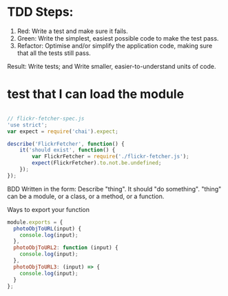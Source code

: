 # TDD Steps:
1. Red: Write a test and make sure it fails.
2. Green: Write the simplest, easiest possible code to make the test pass.
3. Refactor: Optimise and/or simplify the application code, making sure that all the tests still pass.

Result: 
Write tests; and
Write smaller, easier-to-understand units of code.

# test that I can load the module
```js

// flickr-fetcher-spec.js
'use strict';
var expect = require('chai').expect;

describe('FlickrFetcher', function() {
    it('should exist', function() {
        var FlickrFetcher = require('./flickr-fetcher.js');
        expect(FlickrFetcher).to.not.be.undefined;
    });
});
```

BDD
Written in the form: Describe "thing". It should "do something".
"thing" can be a module, or a class, or a method, or a function.

Ways to export your function
```js
module.exports = {
  photoObjToURL(input) {
    console.log(input);
  },
  photoObjToURL2: function (input) {
    console.log(input);
  },
  photoObjToURL3: (input) => {
    console.log(input);
  }
};
```

